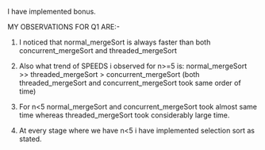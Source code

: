 I have implemented bonus.

MY OBSERVATIONS FOR Q1 ARE:-

1) I noticed that normal_mergeSort is always faster than both concurrent_mergeSort and threaded_mergeSort

2) Also what trend of SPEEDS i observed for n>=5 is:  normal_mergeSort >> threaded_mergeSort > concurrent_mergeSort 
	(both threaded_mergeSort and concurrent_mergeSort took same order of time) 

3) For n<5 normal_mergeSort and concurrent_mergeSort took almost same time whereas threaded_mergeSort took considerably large time.

4) At every stage where we have n<5 i have implemented selection sort as stated.

